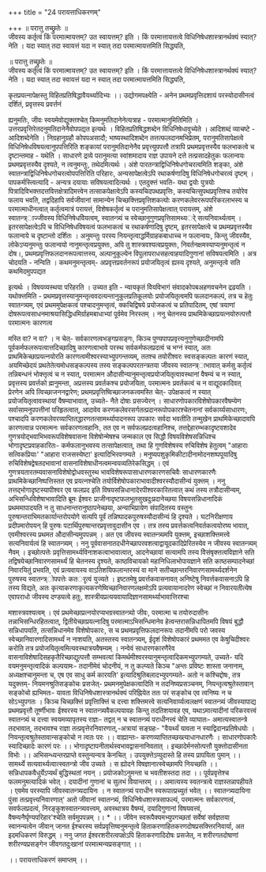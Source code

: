 +++
title = "24 परायत्ताधिकरणम्"

+++
॥ परात्तु तच्छ्रुतेः ॥   
जीवस्य कर्तृत्वं किं परमात्मायत्तम्? उत स्वायत्तम्? इति । किं परमात्तायत्तत्वे विधिनिषेधशास्त्रानर्थक्यं स्यात्? नेति । यदा स्यात् तदा स्वायत्तं यदा न स्यात् तदा परमात्मायत्तमिति सिद्ध्यति,

॥ परात्तु तच्छ्रुतेः ॥   
जीवस्य कर्तृत्वं किं परमात्मायत्तम्? उत स्वायत्तम्? इति । किं परमात्तायत्तत्वे विधिनिषेधशास्त्रानर्थक्यं स्यात्? नेति । यदा स्यात् तदा स्वायत्तं यदा न स्यात् तदा परमात्मायत्तमिति सिद्ध्यति,

कृतप्रयत्नापेक्षस्तु विहितप्रतिषिद्धावैयर्थ्यादिभ्यः ।। उद्योगमपक्ष्येति - अनेन प्रथमप्रवृत्तिदशायं परस्योदासीनत्वं दर्शितं, प्रवृत्तस्य प्रवर्त्तनं

ह्यनुमतिः, जीवः स्वयमेवोद्युक्त्तश्चेत् किमनुमतिदानेनेत्यत्राह - परमात्मानुमितिमिति । उत्तरप्रवृत्तिरेतदनुमतिदानेनैवोपपद्यत इत्यर्थः । विहितप्रतिषिद्धशब्देन विधिनिषेधावुच्येते । आदिशब्दं व्याचष्टे - आदिशब्देनेति । निग्रहानुग्रहौ कोपपअसादौ; भाष्यस्थादिशब्देन तत्तत्फलदानमभिप्रेतम्, परानुमतिसापेक्षत्वे विधिनिषेधविषयत्वानुपपत्तिरिति शङ्कायां परानुमतिदानेनैव प्रवृत्त्युपपत्तौ तत्रापि प्रथमप्रवृत्तस्यैव फलभाकत्वे च दृष्टान्तमाह - यथेति । साधारणे द्रव्ये परानुमत्या स्वांशमादाय राज्ञ उपायने दत्ते तत्प्रसादहेतुकः फलान्वयः प्रथमप्रवृत्तस्यैव दृश्यते, न त्वनुमन्तुः, तथेदमित्यर्थः । अंशे पारतन्त्राद्विधिनिषेधगोचरत्वमिति शङ्का, अंशे स्वातन्त्राद्विधिनिषेधगोचरत्वोपपत्तिरिति परिहारः, अन्यसापेक्षत्वेऽपि रथाकर्षणादिषु विधिनिषेधगोचरत्वं दृष्टम् । पापकर्मस्त्वित्यादि - अन्यत्र दयायाः सविषयत्वादित्यर्थः । एतदुक्त्तं भवति- यथा द्वयोः पुत्रयोः पित्रादिविभक्त्तदत्तवित्तक्षेत्रादिमत्त्वेन तत्साकपेक्षत्वेऽपि कस्यचिदपथप्रवृत्तिः, कस्यचित्सुपथप्रवृत्तिश्च तयोरेव फलाय भवति, तद्वदिहापि सर्वजीवानां सामान्येन चिच्छक्त्तिप्रवृत्तिशकत्योः करणकलेवररूपपरिकरलाभस्य च परमात्माधीनत्वात् कर्तृत्वमात्रं परायत्तं, विशेषकर्तृत्वं च परानुमतिसापेक्षत्वात् परायत्तम्, अंशे स्वातन्त्र्ाज्जीवस्य विधिनिषेधविेयत्वम्, स्वातन्त्र्यं च स्वेच्छानुगुणप्रवृत्तिसामथ्यर्े सत्यनिवार्थ्यत्वम् । इतरसापेक्षत्वेऽपि च विधिनिषेधविषयत्वं फलभाकत्वं च रथाकर्षणादिषु दृष्टम्, इतरसापेक्षत्वे च प्रथमप्रवृत्तस्यैव फलान्वये च दृष्टान्तो दर्शितः । अनुमन्तुः परस्य नियन्तृत्वाद्धर्मिग्राहकबाधाच्च न फलान्वयः, किन्तु जीवस्यैव, लोकेऽप्यनुमन्तुः फलान्वयो नानुमन्तृत्वप्रयुक्त्तः, अपि तु शास्त्रवश्यत्वप्रयुक्त्तः, निवर्तनक्षमस्याप्यनुमन्तृत्वं न दोष।, प्रथमप्रवृत्तिफलदानरूपत्वात्तस्य, अल्पानुकूल्येन विपुलापराधसहत्वाहयादिगुणानां सविषयत्वमिति । अत्र चोदयति - नन्विति । कथमनुमन्तृत्वम्- अप्रवृत्तप्रवर्तनरूपं प्रयोजयितृत्वं ह्यस्य दृश्यते, अनुमन्तृत्वे सति कथमिदमुपपद्यत

इत्यर्थः । विषयव्यस्थया परिहरति । उच्यत इति - न्यायकृतं विेयविभागं संवादकोपबअहणवचनेन द्रढयति । यथोक्त्तमिति - प्रथमप्रवृत्तस्यानुमन्तृत्ववदत्यन्तानुकूलप्रतिकूलयोः प्रयोजयितृत्वमपि फलदानकल्पं, तत्र च हेतुः स्वातन्त्र्यम्, एवं प्रथममुपेक्षकत्वं पश्चादनुमन्तृत्वं, क्कचिद्विषये प्रयोजकत्वं च प्रतिपादितम्, एषां त्रयाणां दोषरूपत्वसाधनमाश्रयासिद्धिधमिर्ग्राहमबाधाभ्यां पूर्वमेव निरस्तम् । ननु चेतनस्य प्राथमिकेच्छाप्रयत्नयोरुत्पत्तौ परमात्मनः कारणत्व

मस्ति वा? न वा? । न चेत्- सर्वकारणत्वभङ्गप्रसङ्गः, किञ्च पुण्यपापप्रवृत्त्यनुगुणेच्छादीनामपि पूर्वकर्मफलरूपत्वात्तदिच्छादिषु कारणत्वाभावे परस्थ सर्वकर्मफलप्रदत्वं च भग्नं स्यात्, अतः प्राथमिकेच्छाप्रयत्नयोरति कारणत्वमीश्वरस्याभ्युपगन्तव्यम्, ततश्च तयोरीश्वरः स्वसङ्कल्पतः कारणं स्यात्, अयमिच्छेदयं प्रथतेतेत्यमोधसङ्कल्पस्य तस्य सङ्कल्पपरतन्त्रतया जीवस्य स्वातन्त्र्ाभावात् कर्मसु कर्तृत्वं तन्निबन्धनं भोक्त्तृत्वं च न स्यात्, परमात्मन औदासीन्यानुमन्तृत्वप्रयोजयितृत्वावस्थानां वैषम्यं च न स्यात्, प्रवृत्तस्य प्रवर्त्तको ह्मनुमन्ता, अप्रत्तस्य प्रवर्तकश्च प्रयोजयिता, परमात्मनः प्रवर्तकत्वं च न वाद्यूदकादिवत् प्रेरणेन अपि त्विच्छाजननद्वारेण; प्रथमप्रवृत्तिष्विच्छाजनकत्वमस्ति चेत्- उपेक्षकत्वं न स्यात् प्रयोजयितृत्वावस्थायां वैषम्याभावात्, उच्यते- नैते दोषाः प्रसज्येरन् । साधारणोपकारविशेषोपकारवैषम्येण सर्वासामनुपपत्तीनां परिहृतत्वात्, आदावेव करणकलेवरसर्गतत्प्रदानरूपोपकारश्चेतनानां सर्वकार्य्यसाधारणः, पश्चादपि करणकलेवरव्याप्तितद्धारणतत्सामर्थ्यापादनरूप उपकारः सर्वदा भवतीति तन्मुखेन प्राथमिकेच्छादावपि कारणत्वान्न परमात्मनः सर्वकारणत्वहानिः, तत एव न सर्वफलप्रदत्वहानिश्च, तत्तद्देहारम्भकादृष्टवशादेव गुणत्रयोद्भवाभिभवरूपविशेषवासना विशेषोन्मेषश्च जन्मकाल एव सिद्धौ विषयविशेषसन्निधिश्च भोगादृष्टप्रवाहकारितः- कर्मफलानुभवस्य तत्सापेक्षत्वात्, तथा हि गुणविशेषस्य रुचिविशेष हेतुत्वम् "आहाराः सत्विकप्रियाः' "आहारा राजसस्येष्टा' इत्यादिभिरवगम्यते । मनुष्यपशुकृमिकीटादीनामोदनशष्पपूयादिषु रुचिविशेषद्वेषतदभावानां वासनाविशेषाधीनत्वमन्वयव्यतिरेकसिद्धम् । एवं गुणत्रयतारतम्यवासनाविशेषोद्वोधवस्तुस्थ भावविशेषरूपासाधारणकारणसचिवैः साधारणकारणैः प्राथमिकेच्छानिष्पत्तिस्तत एव प्रयत्नश्चेति तयोर्विशेषोपकाराभावादीश्वरस्यौदासीन्यं युक्त्तम् । ननु तत्तद्भोगादृष्टस्यापीश्वर एव फलप्रद इति विषयसन्निधानादेरपीश्वरकारितत्वात् कथं तस्य तत्रौदासीन्यम्, अभिसन्धिविशेषाभावादिति ब्रूमः ईश्वरः प्राजीनादृष्टफलभूतसुखदुःप्रदानेच्छया विषयसन्निधानादिकं प्रथममापादयति न तु साधनान्तरानुष्ठापनेच्छया, अन्याभिप्रायेण संपादितस्य वस्तुनः पुरुषान्तराभिमतकार्यान्तरोपयोगे सत्यपि पूर्वं तन्निष्पादकपुरुषस्यौदासीन्यं हि दृश्यते । घटनिरीक्षणाय प्रदीपमारोपयन् हि पुरुषः पटार्थिपुरुषान्तरप्रवृत्तावुदासीन एव । तत्र तस्य प्रवर्त्तकत्वनिवर्तकत्वयोरष्य भावात्, एवमीश्वरस्य प्रथमत औदासीन्यमुपपन्नम् । अत एव जीवस्य स्वातन्त्र्यमपि युक्त्तम्, इच्छाशक्त्तिमत्त्वे सत्यनिवार्यत्वं हि स्वातन्त्र्यम् । ननु पूर्ववासनातदधीनेच्छापरवशत्वाद्वायूदकादिप्रेरितस्येव न जीवस्य स्वातन्त्र्यम् नैवम् । इच्छोत्पत्तेः प्रवृत्तिसामर्थ्यविनाशकत्वाभावात्वात्, आदनेच्छायां सत्यामपि तस्य विेसंषृक्त्तत्वविज्ञाने सति तद्विषयेच्छानिवारणसामर्थ्यं हि चेतनस्य दृश्यते, काष्ठविचायको महानिधिलाभोपायज्ञाने सति काष्ठसम्पादनेच्छां निवारयितुं प्रभवति, एवं प्रत्यवायस्य वाऽतिशयिफलान्तरस्यं वा माने सतीच्छान्तरनिवारणसामर्थ्यदर्शनेन पुरुषस्य स्वातन्त्र्ोपपत्तेः कतर्ृत्वं युज्यते । इष्टतमेषु प्रवर्त्तकवासनावत् अनिष्टेषु निवर्त्तकवासनाऽपि हि तस्य विद्यते, अतः कृत्याकरणाकृत्यकरणेष्विच्छानिवारणलक्षमोऽपि प्रत्यवायानादरेण स्वेच्छां न निवारयतीत्येष एवापराधो जीवस्य दण्ड्यत्वे हतुः, शास्त्रीयप्रत्ययवायादिज्ञानसामर्थ्याभावात्तिरश्चा

मशास्त्रवश्यत्वम् । एवं प्रथमेच्छाप्रत्नयोरप्यभग्रस्वातन्त्र्यो जीवः, परमात्मा च तयोरुदासीनः तन्नाभिसन्धिरहितत्वात्, द्वितीयेच्छाप्रयत्नादिषु परमात्माऽभिसन्धिमानेव हेत्वन्तरासन्निधापितमपि विषयं बुद्धौ सन्निधापयति, तत्सन्निधानमेव विशेषोपकारः, स च प्रथमप्रवृत्तिफलदानरूपः तदानीमपि परो जवस्य स्वेच्छानिवारणादिसामर्थ्यं न नाशयति, अतस्तस्य स्वातन्त्र्यम्, ईदृशं विशेषोपकारं प्रथममत एव केषुचिदीश्वरः करोति तत्र प्रयोजयितृत्वमित्यवस्थात्रयवैषम्यम् । नन्वेवं साधारणकारणैरेव वासनाविशेषादिसहकृतैरिच्छाद्युत्पत्तौ सम्भवत्यां किमर्थमीश्वरस्यानुमन्तृत्वादिकमभ्युपगम्यते, उच्यते- यदि वयमनुमन्तृत्वादिकं कल्पयामः- तदानीमेवं चोदनीयं, न तु कल्प्यते किञ्च "अन्तः प्रविष्टः शास्ता जनानाम्, अध्यक्षश्चानुमन्ता च, एष एव साधु कर्म कारयति' इत्यादिश्रुतिबलादभ्युपगम्यते- अतो न कश्चिद्दोषः, तत्र यदुक्त्तम्- नियमनश्रुतिसङ्कोचः प्रसजेत्- प्रथमनमुपेक्षकत्वादिति न तदनिष्यप्रसञ्चनम्, नियन्तृत्वश्रुतेस्तावान् सङ्कोचो ह्यभिमतः- यावता विधिनिषेधशास्त्रानर्थक्यं परिह्नियेत ततः परं सङ्कोच एव त्वनिष्यः न च सोऽभ्युपगतः । किञ्च चिच्छक्त्तिं प्रवृत्तिाक्त्तिं च दत्त्वा शक्त्तिमत्त्वे सत्यनिवार्य्यत्वलक्षणं स्वातन्त्र्यं जीवस्यापाद्य प्रथमप्रवृत्तौ तूर्ष्णीभावः ईश्वरस्य न स्वातन्त्र्यवैकल्पयावहः किन्तु तदतिशयावह एव, यथाऽमात्यादीनां परिकरवत्त्वं स्वातन्त्र्यं च दत्त्वा स्वयमव्यापृतस्य राज्ञः- तद्वत् न च स्वातन्त्र्यं पराधीनत्त्वं चेति व्याघातः- अमात्यस्वातन्त्रे तदभावात्, तदभावश्च राज्ञा तत्प्रवृत्तेरनिवारणात्,-अत्रायां सङ्ग्रहः- "वैयर्थ्यं यावता न स्याद्विदानप्रतिषेधयोः । नियन्तृत्वश्रुतेस्तावान्सङ्कोचो न त्वतः परः ।। वाह्यान्तः- करणव्याप्तितच्छख्त्याधानधारणैः । साधारणोपकारैः स्यादिच्छादेः कारणं परः ।। भोगादृष्टापनीतार्थस्वभावद्वासनानिवतात् । इच्छादेर्मनसोत्पत्तौ युक्त्तोदासीनता विभोः ।। अभिसन्ध्यन्तरप्राप्ते वस्तुन्यन्यत्र केनचित् । उपयुक्त्तेऽप्युदास्ते हि तस्य प्रापयिता पुमान् ।। सामर्थ्ये सत्यवार्थ्यत्वात्स्वतन्त्रो जीव उच्यते । स ह्योदने विषज्ञानात्स्वेच्छामपि नियच्छति ।। सन्निधापकवैधुर्येऽप्यर्थं बुद्धिस्थतां नयन् । प्रयोजकोऽनुमन्ता च भवतीशस्तदा तदा ।। पूर्वप्रवृत्तेश्च फलमनुमत्यादिकं भवेत् । दयादीनां गुणानां च सुलभं विेयान्तरम् ।। अमात्यस्य स्वतन्त्रत्वे राज्ञस्तन्नापहीयते । एवमेव परस्यापि जीवस्वातन्त्र्यदायिनः । न स्वातन्त्र्यं पराधीन स्वरूपात्प्रच्युतं भवेत् ।। स्वातन्त्र्यदायिना पुंसा तत्प्रवृत्त्यनिवारणात्' अतो जीवानां स्वातन्त्र्यं, विधिनिषेधशास्त्रसाफल्यं, परमात्मनः सर्वकारणत्वं, सवर्फलप्रदत्वं, निरङ्कुशस्वातन्त्र्यवत्त्वम्, अवस्थात्रय वैषम्यं, दयादिगुणानां विषयवत्त्वं, वैषम्यनैर्घृण्यपरिहार'श्चेति सर्वमुपपन्नम् ।। * ।। जीवेन स्वरूपैक्यमभ्युपगच्छतां सर्वेषां सर्वज्ञतया स्वानन्यत्वेन जीवान् जानत ईश्चरस्य सर्वप्रवृत्तिष्वनुमन्तृत्वे हिताकरणाहितकरणदोषप्रसक्त्तिरनिवार्या, अत इदमधिकरणं विरुद्धम् । ननु जगत ईश्वरशरीरत्वपक्षेऽपि हिताकरणादिदोषः प्रसजेत्, न शरीरगतदोषाणां शरीरण्यप्रसङ्गेन जीवगतदुःखानां परमात्मन्यप्रसङ्गात् ।।

।। परायत्ताधिकरणं समाप्तम् ।।

